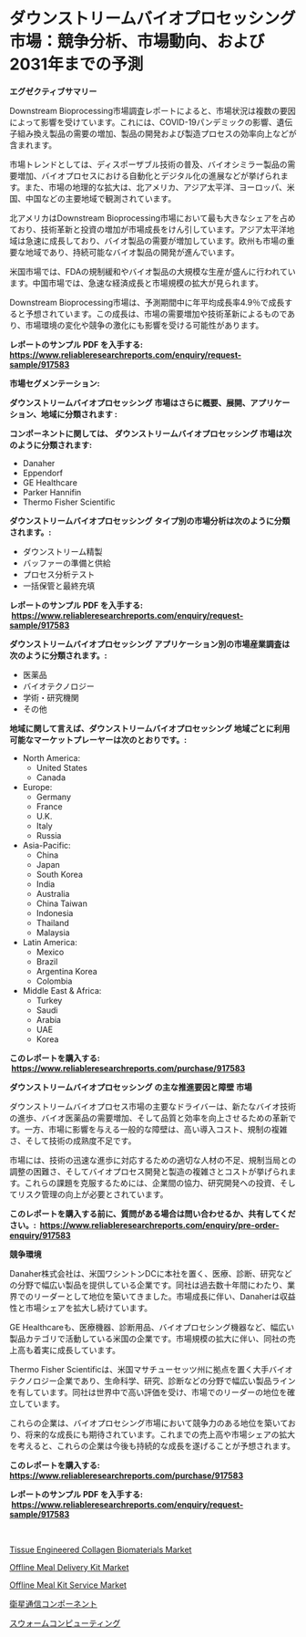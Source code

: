 <p><h1>ダウンストリームバイオプロセッシング市場：競争分析、市場動向、および2031年までの予測</h1></p><p><strong>エグゼクティブサマリー</strong></p>
<p><p>Downstream Bioprocessing市場調査レポートによると、市場状況は複数の要因によって影響を受けています。これには、COVID-19パンデミックの影響、遺伝子組み換え製品の需要の増加、製品の開発および製造プロセスの効率向上などが含まれます。</p><p>市場トレンドとしては、ディスポーザブル技術の普及、バイオシミラー製品の需要増加、バイオプロセスにおける自動化とデジタル化の進展などが挙げられます。また、市場の地理的な拡大は、北アメリカ、アジア太平洋、ヨーロッパ、米国、中国などの主要地域で観測されています。</p><p>北アメリカはDownstream Bioprocessing市場において最も大きなシェアを占めており、技術革新と投資の増加が市場成長をけん引しています。アジア太平洋地域は急速に成長しており、バイオ製品の需要が増加しています。欧州も市場の重要な地域であり、持続可能なバイオ製品の開発が進んでいます。</p><p>米国市場では、FDAの規制緩和やバイオ製品の大規模な生産が盛んに行われています。中国市場では、急速な経済成長と市場規模の拡大が見られます。</p><p>Downstream Bioprocessing市場は、予測期間中に年平均成長率4.9％で成長すると予想されています。この成長は、市場の需要増加や技術革新によるものであり、市場環境の変化や競争の激化にも影響を受ける可能性があります。</p></p>
<p><strong>レポートのサンプル PDF を入手する: <a href="https://www.reliableresearchreports.com/enquiry/request-sample/917583">https://www.reliableresearchreports.com/enquiry/request-sample/917583</a></strong></p>
<p><strong>市場セグメンテーション:</strong></p>
<p><strong> ダウンストリームバイオプロセッシング 市場はさらに概要、展開、アプリケーション、地域に分類されます :</strong></p>
<p><strong>コンポーネントに関しては、 ダウンストリームバイオプロセッシング 市場は次のように分類されます: &nbsp;</strong></p>
<p><ul><li>Danaher</li><li>Eppendorf</li><li>GE Healthcare</li><li>Parker Hannifin</li><li>Thermo Fisher Scientific</li></ul></p>
<p><strong> ダウンストリームバイオプロセッシング タイプ別の市場分析は次のように分類されます。:</strong></p>
<p><ul><li>ダウンストリーム精製</li><li>バッファーの準備と供給</li><li>プロセス分析テスト</li><li>一括保管と最終充填</li></ul></p>
<p><strong>レポートのサンプル PDF を入手する: &nbsp;<a href="https://www.reliableresearchreports.com/enquiry/request-sample/917583">https://www.reliableresearchreports.com/enquiry/request-sample/917583</a></strong></p>
<p><strong> ダウンストリームバイオプロセッシング アプリケーション別の市場産業調査は次のように分類されます。:</strong></p>
<p><ul><li>医薬品</li><li>バイオテクノロジー</li><li>学術・研究機関</li><li>その他</li></ul></p>
<p><strong>地域に関して言えば、ダウンストリームバイオプロセッシング 地域ごとに利用可能なマーケットプレーヤーは次のとおりです。:</strong></p>
<p><ul>
    <li>
        North America:
        <ul>
            <li>United States</li>
            <li>Canada</li>
        </ul>
    </li>
    <li>
        Europe:
        <ul>
            <li>Germany</li>
            <li>France</li>
            <li>U.K.</li>
            <li>Italy</li>
            <li>Russia</li>
        </ul>
    </li>
    <li>
        Asia-Pacific:
        <ul>
            <li>China</li>
            <li>Japan</li>
            <li>South Korea</li>
            <li>India</li>
            <li>Australia</li>
            <li>China Taiwan</li>
            <li>Indonesia</li>
            <li>Thailand</li>
            <li>Malaysia</li>
        </ul>
    </li>
    <li>
        Latin America:
        <ul>
            <li>Mexico</li>
            <li>Brazil</li>
            <li>Argentina Korea</li>
            <li>Colombia</li>
        </ul>
    </li>
    <li>
        Middle East & Africa:
        <ul>
            <li>Turkey</li>
            <li>Saudi</li>
            <li>Arabia</li>
            <li>UAE</li>
            <li>Korea</li>
        </ul>
    </li>
    </ul></p>
<p><strong>このレポートを購入する: &nbsp;<a href="https://www.reliableresearchreports.com/purchase/917583">https://www.reliableresearchreports.com/purchase/917583</a></strong></p>
<p><strong>ダウンストリームバイオプロセッシング の主な推進要因と障壁 市場</strong></p>
<p><p>ダウンストリームバイオプロセス市場の主要なドライバーは、新たなバイオ技術の進歩、バイオ医薬品の需要増加、そして品質と効率を向上させるための革新です。一方、市場に影響を与える一般的な障壁は、高い導入コスト、規制の複雑さ、そして技術の成熟度不足です。</p><p>市場には、技術の迅速な進歩に対応するための適切な人材の不足、規制当局との調整の困難さ、そしてバイオプロセス開発と製造の複雑さとコストが挙げられます。これらの課題を克服するためには、企業間の協力、研究開発への投資、そしてリスク管理の向上が必要とされています。</p></p>
<p><strong>このレポートを購入する前に、質問がある場合は問い合わせるか、共有してください。:&nbsp; <a href="https://www.reliableresearchreports.com/enquiry/pre-order-enquiry/917583">https://www.reliableresearchreports.com/enquiry/pre-order-enquiry/917583</a></strong></p>
<p><strong>競争環境</strong></p>
<p><p>Danaher株式会社は、米国ワシントンDCに本社を置く、医療、診断、研究などの分野で幅広い製品を提供している企業です。同社は過去数十年間にわたり、業界でのリーダーとして地位を築いてきました。市場成長に伴い、Danaherは収益性と市場シェアを拡大し続けています。</p><p>GE Healthcareも、医療機器、診断用品、バイオプロセシング機器など、幅広い製品カテゴリで活動している米国の企業です。市場規模の拡大に伴い、同社の売上高も着実に成長しています。</p><p>Thermo Fisher Scientificは、米国マサチューセッツ州に拠点を置く大手バイオテクノロジー企業であり、生命科学、研究、診断などの分野で幅広い製品ラインを有しています。同社は世界中で高い評価を受け、市場でのリーダーの地位を確立しています。</p><p>これらの企業は、バイオプロセシング市場において競争力のある地位を築いており、将来的な成長にも期待されています。これまでの売上高や市場シェアの拡大を考えると、これらの企業は今後も持続的な成長を遂げることが予想されます。</p></p>
<p><strong>このレポートを購入する: &nbsp; <a href="https://www.reliableresearchreports.com/purchase/917583">https://www.reliableresearchreports.com/purchase/917583</a></strong></p>
<p><strong>レポートのサンプル PDF を入手する: &nbsp;<a href="https://www.reliableresearchreports.com/enquiry/request-sample/917583">https://www.reliableresearchreports.com/enquiry/request-sample/917583</a></strong><strong></strong></p>
<p>&nbsp;</p>
<p><p><a href="https://view.publitas.com/reportprime-1/tissue-engineered-collagen-biomaterials-market-size-and-growth-market-segmentation-regional-and-country-breakdowns-and-market-trends-for-period-from-2024-2031/">Tissue Engineered Collagen Biomaterials Market</a></p><p><a href="https://iodized-pantydraco-05c.notion.site/Offline-Meal-Delivery-Kit-Market-Challenges-Opportunities-and-Growth-Drivers-and-Major-Market-Pla-39eda75d7e76459fa19308ae7a98e950">Offline Meal Delivery Kit Market</a></p><p><a href="https://zircon-bluebell-299.notion.site/Offline-Meal-Kit-Service-Market-Share-Market-New-Trends-Analysis-Report-By-Type-By-Application-B-9048fc2d76b548df84785c41290ec1e2">Offline Meal Kit Service Market</a></p><p><a href="https://medium.com/@samirmayert1/%E8%A1%9B%E6%98%9F%E9%80%9A%E4%BF%A1%E6%A9%9F%E5%99%A8%E5%B8%82%E5%A0%B4-%E5%B8%82%E5%A0%B4%E3%82%B7%E3%82%A7%E3%82%A2-%E5%B8%82%E5%A0%B4%E3%83%88%E3%83%AC%E3%83%B3%E3%83%89-%E3%81%8A%E3%82%88%E3%81%B3%E5%B0%86%E6%9D%A5%E3%81%AE%E6%88%90%E9%95%B7%E3%82%92%E6%8E%A2%E3%82%8B-9b4f409e7782">衛星通信コンポーネント</a></p><p><a href="https://medium.com/@samirmayert1/%E3%82%B9%E3%83%AF%E3%83%BC%E3%83%A0%E3%82%B3%E3%83%B3%E3%83%94%E3%83%A5%E3%83%BC%E3%83%86%E3%82%A3%E3%83%B3%E3%82%B0%E5%B8%82%E5%A0%B4%E3%83%A1%E3%83%88%E3%83%AA%E3%83%83%E3%82%AF%E3%82%B9%E3%81%AE%E3%83%87%E3%82%B3%E3%83%BC%E3%83%87%E3%82%A3%E3%83%B3%E3%82%B0-%E5%B8%82%E5%A0%B4%E3%82%B7%E3%82%A7%E3%82%A2-%E3%83%88%E3%83%AC%E3%83%B3%E3%83%89-%E6%88%90%E9%95%B7%E3%83%91%E3%82%BF%E3%83%BC%E3%83%B3-80153efd7efc">スウォームコンピューティング</a></p></p>